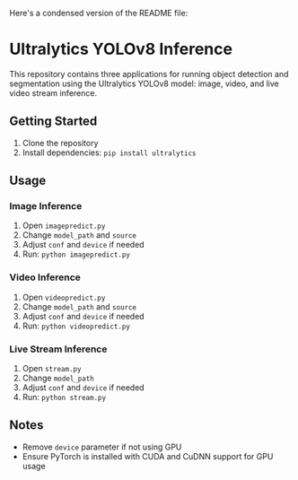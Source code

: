 Here's a condensed version of the README file:

# Ultralytics YOLOv8 Inference

This repository contains three applications for running object detection and segmentation using the Ultralytics YOLOv8 model: image, video, and live video stream inference.

## Getting Started

1. Clone the repository
2. Install dependencies: `pip install ultralytics`

## Usage

### Image Inference

1. Open `imagepredict.py`
2. Change `model_path` and `source`
3. Adjust `conf` and `device` if needed
4. Run: `python imagepredict.py`

### Video Inference

1. Open `videopredict.py`
2. Change `model_path` and `source`
3. Adjust `conf` and `device` if needed
4. Run: `python videopredict.py`

### Live Stream Inference

1. Open `stream.py`
2. Change `model_path`
3. Adjust `conf` and `device` if needed
4. Run: `python stream.py`

## Notes

- Remove `device` parameter if not using GPU
- Ensure PyTorch is installed with CUDA and CuDNN support for GPU usage
